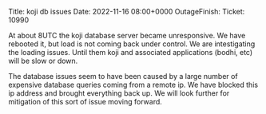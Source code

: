 Title: koji db issues
Date: 2022-11-16 08:00+0000
OutageFinish: 
Ticket: 10990

At about 8UTC the koji database server became unresponsive. 
We have rebooted it, but load is not coming back under control. 
We are intestigating the loading issues. Until them koji and associated
applications (bodhi, etc) will be slow or down. 

The database issues seem to have been caused by a large number of 
expensive database queries coming from a remote ip. We have blocked this
ip address and brought everything back up. We will look further 
for mitigation of this sort of issue moving forward.

